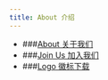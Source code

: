 ```yaml
---
title: About 介绍
---
```


- ###[About 关于我们](/about-us)
- ###[Join Us 加入我们](/join-us)
- ###[Logo 徽标下载](/logo-download)

